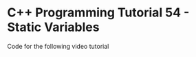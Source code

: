 C++ Programming Tutorial 54 - Static Variables
==============================================

Code for the following video tutorial 

